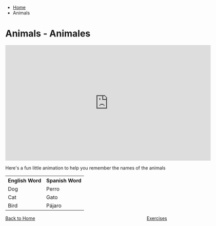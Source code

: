 <ul class="breadcrumb">
  <li><a href="index.html">Home</a></li>
  <li>Animals</li>
</ul>

<h1>Animals - Animales</h1>

<iframe width="640" height="360" src="https://www.powtoon.com/embed/e8jHnrZopad/" frameborder="0"></iframe>

<p>Here's a fun little animation to help you remember the names of the animals</p>

<table>
  <tr>
    <th>English Word</th>
    <th>Spanish Word</th>
  </tr>
  <tr>
    <td>Dog</td>
    <td>Perro</td>
  </tr>
  <tr>
    <td>Cat</td>
    <td>Gato</td>
  </tr>
  <tr>
    <td>Bird</td>
    <td>Pájaro</td>
  </tr>
  </table>
  


<p>
  <a style="float:left;" href="index.html">Back to Home</a>
  <a style="float:right;" href="page6.html">Exercises</a>
  </p>
  <div style="clear:both;"></div>

